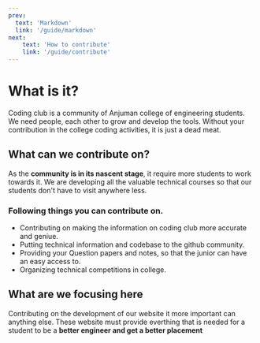 ```yaml
---
prev:
  text: 'Markdown'
  link: '/guide/markdown'
next:
    text: 'How to contribute'
    link: '/guide/contribute'
---
```

# What is it?

Coding club is a community of Anjuman college of engineering students. We need people, each other to grow and develop the tools. Without your contribution in the college coding activities, it is just a dead meat.

## What can we contribute on?

As the **community is in its nascent stage**, it require more students to work towards it. We are developing all the valuable technical courses so that our students don't have to visit anywhere less. 

### Following things you can contribute on.

- Contributing on making the information on coding club more accurate and geniue.
- Putting technical information and codebase to the github community.
- Providing your Question papers and notes, so that the junior can have an easy access to.
- Organizing technical competitions in college.

## What are we focusing here

Contributing on the development of our website it more important can anything else. These website must provide everthing that is needed for a student to be a **better engineer and get a better placement**
